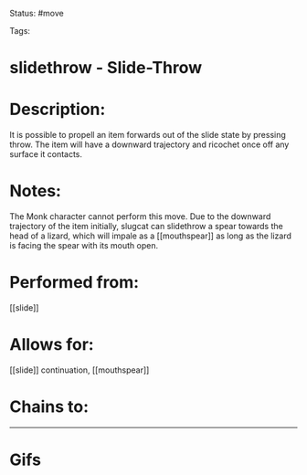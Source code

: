 Status: #move

Tags: 

# slidethrow - Slide-Throw

# Description:
It is possible to propell an item forwards out of the slide state by pressing throw. The item will have a downward trajectory and ricochet once off any surface it contacts.

# Notes:
The Monk character cannot perform this move.
Due to the downward trajectory of the item initially, slugcat can slidethrow a spear towards the head of a lizard, which will impale as a [[mouthspear]] as long as the lizard is facing the spear with its mouth open.

# Performed from:
[[slide]]

# Allows for:
[[slide]] continuation, [[mouthspear]]

# Chains to:


___
# Gifs
